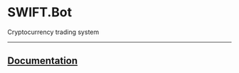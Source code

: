 # SWIFT.Bot

Cryptocurrency trading system

---

## [Documentation](https://github.com/Wounderer/SwiftBot/blob/master/swift-bot.wiki/Home.md)



